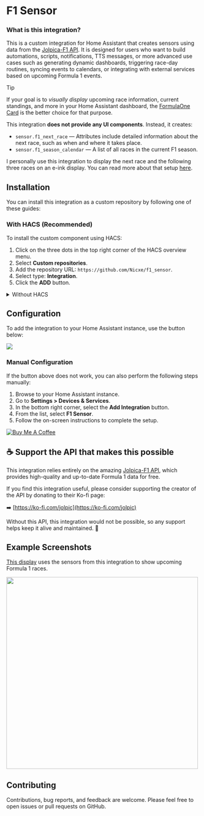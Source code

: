 # F1 Sensor


### What is this integration?

This is a custom integration for Home Assistant that creates sensors using data from the [Jolpica-F1 API](https://github.com/jolpica/jolpica-f1). It is designed for users who want to build automations, scripts, notifications, TTS messages, or more advanced use cases such as generating dynamic dashboards, triggering race-day routines, syncing events to calendars, or integrating with external services based on upcoming Formula 1 events.


> [!TIP]
> If your goal is to *visually display* upcoming race information, current standings, and more in your Home Assistant dashboard, the [FormulaOne Card](https://github.com/marcokreeft87/formulaone-card) is the better choice for that purpose.


This integration **does not provide any UI components**. Instead, it creates:
- `sensor.f1_next_race` — Attributes include detailed information about the next race, such as when and where it takes place.
- `sensor.f1_season_calendar` — A list of all races in the current F1 season.

I personally use this integration to display the next race and the following three races on an e-ink display. You can read more about that setup [here](https://github.com/Nicxe/esphome).


## Installation

You can install this integration as a custom repository by following one of these guides:

### With HACS (Recommended)

To install the custom component using HACS:

1. Click on the three dots in the top right corner of the HACS overview menu.
2. Select **Custom repositories**.
3. Add the repository URL: `https://github.com/Nicxe/f1_sensor`.
4. Select type: **Integration**.
5. Click the **ADD** button.

<details>
<summary>Without HACS</summary>

1. Download the latest release of the F1 Sensor integration from **[GitHub Releases](https://github.com/Nicxe/f1_sensor/releases)**.
2. Extract the downloaded files and place the `f1_sensor` folder in your Home Assistant `custom_components` directory (usually located in the `config/custom_components` directory).
3. Restart your Home Assistant instance to load the new integration.

</details>


## Configuration

To add the integration to your Home Assistant instance, use the button below:

<p>
    <a href="https://my.home-assistant.io/redirect/config_flow_start?domain=f1_sensor" class="my badge" target="_blank">
        <img src="https://my.home-assistant.io/badges/config_flow_start.svg">
    </a>
</p>



### Manual Configuration

If the button above does not work, you can also perform the following steps manually:

1. Browse to your Home Assistant instance.
2. Go to **Settings > Devices & Services**.
3. In the bottom right corner, select the **Add Integration** button.
4. From the list, select **F1 Sensor**.
5. Follow the on-screen instructions to complete the setup.


<a href="https://buymeacoffee.com/niklasv" target="_blank"><img src="https://www.buymeacoffee.com/assets/img/custom_images/orange_img.png" alt="Buy Me A Coffee" style="height: auto !important;width: auto !important;" ></a>


## ☕ Support the API that makes this possible

This integration relies entirely on the amazing [Jolpica-F1 API](https://github.com/jolpica/jolpica-f1), which provides high-quality and up-to-date Formula 1 data for free.

If you find this integration useful, please consider supporting the creator of the API by donating to their Ko-fi page:

➡️ [https://ko-fi.com/jolpic](https://ko-fi.com/jolpic)

Without this API, this integration would not be possible, so any support helps keep it alive and maintained. 🙏


## Example Screenshots
[This display](https://github.com/Nicxe/esphome) uses the sensors from this integration to show upcoming Formula 1 races.

<img src="https://github.com/user-attachments/assets/96185a06-ed0b-421a-afa6-884864baca63" width="500">

## Contributing

Contributions, bug reports, and feedback are welcome. Please feel free to open issues or pull requests on GitHub.
